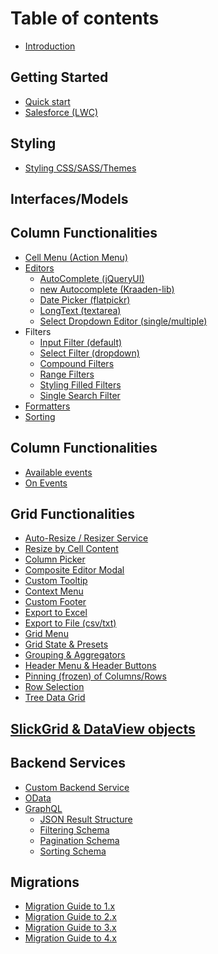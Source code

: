 # Table of contents

* [Introduction](README.md)

## Getting Started

* [Quick start](getting-started/quick-start.md)
* [Salesforce (LWC)](getting-started/Installation---Salesforce-(LWC).md)

## Styling
* [Styling CSS/SASS/Themes](/styling/styling.md)

## Interfaces/Models

## Column Functionalities
* [Cell Menu (Action Menu)](column-functionalities/Cell-Menu.md)
* [Editors](column-functionalities/Editors.md)
  * [AutoComplete (jQueryUI)](column-functionalities/editors/AutoComplete-Editor.md)
  * [new Autocomplete (Kraaden-lib)](column-functionalities/editors/Autocomplete-Editor-(Kraaden-lib).md)
  * [Date Picker (flatpickr)](column-functionalities/editors/Date-Editor-(flatpickr).md)
  * [LongText (textarea)](column-functionalities/editors/LongText-Editor-(textarea).md)
  * [Select Dropdown Editor (single/multiple)](column-functionalities/editors/Select-Dropdown-Editor-(single,multiple).md)
* Filters
  * [Input Filter (default)](column-functionalities/filters/Input-Filter.md)
  * [Select Filter (dropdown)](column-functionalities/filters/Select-Filter.md)
  * [Compound Filters](column-functionalities/filters/Compound-Filters.md)
  * [Range Filters](column-functionalities/filters/Range-Filters.md)
  * [Styling Filled Filters](column-functionalities/filters/Styling-Filled-Filters.md)
  * [Single Search Filter](column-functionalities/filters/Single-Search-Filter.md)
* [Formatters](column-functionalities/Formatters.md)
* [Sorting](column-functionalities/Sorting.md)

## Column Functionalities

* [Available events](events/Available-Events.md)
* [On Events](events/Grid-&-DataView-Events.md)

## Grid Functionalities

* [Auto-Resize / Resizer Service](grid-functionalities/Grid-Auto-Resize.md)
* [Resize by Cell Content](grid-functionalities/Resize-by-Cell-Content.md)
* [Column Picker](grid-functionalities/Column-Picker.md)
* [Composite Editor Modal](grid-functionalities/Composite-Editor-Modal.md)
* [Custom Tooltip](grid-functionalities/Custom-Tooltip-(plugin).md)
* [Context Menu](grid-functionalities/Context-Menu.md)
* [Custom Footer](grid-functionalities/Custom-Footer.md)
* [Export to Excel](grid-functionalities/Export-to-Excel.md)
* [Export to File (csv/txt)](grid-functionalities/Export-to-Text-File.md)
* [Grid Menu](grid-functionalities/Grid-Menu.md)
* [Grid State & Presets](grid-functionalities/Grid-State-&-Preset.md)
* [Grouping & Aggregators](grid-functionalities/Grouping-&-Aggregators.md)
* [Header Menu & Header Buttons](grid-functionalities/Header-Menu-&-Header-Buttons.md)
* [Pinning (frozen) of Columns/Rows](grid-functionalities/Pinned-(aka-Frozen)-Columns-Rows.md)
* [Row Selection](grid-functionalities/Row-Selection.md)
* [Tree Data Grid](grid-functionalities/Tree-Data-Grid.md)

## [SlickGrid & DataView objects](slick-grid-dataview-objects/SlickGrid-&-DataView-Objects.md)

## Backend Services

* [Custom Backend Service](backend-services/Custom-Backend-Service.md)
* [OData](backend-services/OData.md)
* [GraphQL](backend-services/GraphQL.md)
  * [JSON Result Structure](backend-services/graphql/GraphQL-JSON-Result.md)
  * [Filtering Schema](backend-services/graphql/GraphQL-Filtering.md)
  * [Pagination Schema](backend-services/graphql/GraphQL-Pagination.md)
  * [Sorting Schema](backend-services/graphql/GraphQL-Sorting.md)

## Migrations

* [Migration Guide to 1.x](migrations/migration-to-1.x.md)
* [Migration Guide to 2.x](migrations/migration-to-2.x.md)
* [Migration Guide to 3.x](migrations/migration-to-3.x.md)
* [Migration Guide to 4.x](migrations/migration-to-4.x.md)
